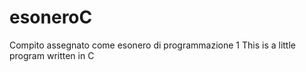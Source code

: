 # esoneroC
Compito assegnato come esonero di programmazione 1 
This is a little program written in C
